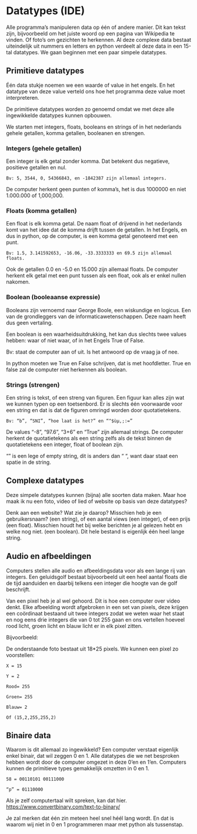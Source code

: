 # Datatypes (IDE)

Alle programma’s manipuleren data op één of andere manier. Dit kan tekst zijn, bijvoorbeeld om het juiste woord op een pagina van Wikipedia te vinden. Of foto’s om gezichten te herkennen. Al deze complexe data bestaat uiteindelijk uit nummers en letters en python verdeelt al deze data in een 15-tal datatypes. We gaan beginnen met een paar simpele datatypes.

## Primitieve datatypes

Één data stukje noemen we een waarde of value in het engels. En het datatype van deze value verteld ons hoe het programma deze value moet interpreteren.

De primitieve datatypes worden zo genoemd omdat we met deze alle ingewikkelde datatypes kunnen opbouwen.

We starten met integers, floats, booleans en strings of in het nederlands gehele getallen, komma getallen, booleanen en strengen.

### Integers (gehele getallen)

Een integer is elk getal zonder komma. Dat betekent dus negatieve, positieve getallen en nul.

    Bv: 5, 3544, 0, 54366843, en -1842387 zijn allemaal integers.

De computer herkent geen punten of komma’s, het is dus 1000000 en niet 1.000.000 of 1,000,000.

### Floats (komma getallen)

Een float is elk komma getal. De naam float of drijvend in het nederlands komt van het idee dat de komma drijft tussen de getallen.
In het Engels, en dus in python, op de computer, is een komma getal genoteerd met een punt.

    Bv: 1.5, 3.141592653, -16.06, -33.3333333 en 69.5 zijn allemaal floats.

Ook de getallen 0.0 en -5.0 en 15.000 zijn allemaal floats. De computer herkent elk getal met een punt tussen als een float, ook als er enkel nullen nakomen.

### Boolean (booleaanse expressie)

Booleans zijn vernoemd naar George Boole, een wiskundige en logicus. Een van de grondleggers van de informaticawetenschappen. Deze naam heeft dus geen vertaling.

Een boolean is een waarheidsuitdrukking, het kan dus slechts twee values hebben: waar of niet waar, of in het Engels True of False.

Bv: staat de computer aan of uit. Is het antwoord op de vraag ja of nee.

In python moeten we True en False schrijven, dat is met hoofdletter. True en false zal de computer niet herkennen als boolean.

### Strings (strengen)

Een string is tekst, of een streng van figuren. Een figuur kan alles zijn wat we kunnen typen op een toetsenbord. Er is slechts één voorwaarde voor een string en dat is dat de figuren omringd worden door quotatietekens.

    Bv: “b”, “SNI”, “hoe laat is het?” en “^$ùµ,;:=”

De values “-8”, “97.6”, “3+6” en “True” zijn allemaal strings. De computer herkent de quotatietekens als een string zelfs als de tekst binnen de quotatietekens een integer, float of boolean zijn.

“” is een lege of empty string, dit is anders dan “ “, want daar staat een spatie in de string.

## Complexe datatypes

Deze simpele datatypes kunnen (bijna) alle soorten data maken. Maar hoe maak ik nu een foto, video of lied of website op basis van deze datatypes?

Denk aan een website? Wat zie je daarop? Misschien heb je een gebruikersnaam? (een string), of een aantal views (een integer), of een prijs (een float). Misschien houdt het bij welke berichten je al gelezen hebt en welke nog niet. (een boolean). Dit hele bestand is eigenlijk één heel lange string.

## Audio en afbeeldingen

Computers stellen alle audio en afbeeldingsdata voor als een lange rij van integers. Een geluidsgolf bestaat bijvoorbeeld uit een heel aantal floats die de tijd aanduiden en daarbij telkens een integer die hoogte van de golf beschrijft.

Van een pixel heb je al wel gehoord. Dit is hoe een computer over video denkt. Elke afbeelding wordt afgebroken in een set van pixels, deze krijgen een coördinaat bestaand uit twee integers zodat we weten waar het staat en nog eens drie integers die van 0 tot 255 gaan en ons vertellen hoeveel rood licht, groen licht en blauw licht er in elk pixel zitten.

Bijvoorbeeld:

De onderstaande foto bestaat uit 18*25 pixels.
We kunnen een pixel zo voorstellen:

    X = 15

    Y = 2

    Rood= 255

    Groen= 255

    Blauw= 2

    Of (15,2,255,255,2)

## Binaire data

Waarom is dit allemaal zo ingewikkeld? Een computer verstaat eigenlijk enkel binair, dat wil zeggen 0 en 1. Alle datatypes die we net besproken hebben wordt door de computer omgezet in deze 0’en en 1’en. Computers kunnen de primitieve types gemakkelijk omzetten in 0 en 1.

    58 = 00110101 00111000

    “p” = 01110000

Als je zelf computertaal wilt spreken, kan dat hier. https://www.convertbinary.com/text-to-binary/

Je zal merken dat één zin meteen heel snel héél lang wordt. En dat is waarom wij niet in 0 en 1 programmeren maar met python als tussenstap.

